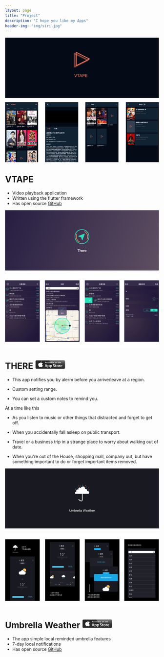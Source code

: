 ```yaml
---
layout: page
title: "Project"
description: "I hope you like my Apps"
header-img: "img/siri.jpg"
---
```


<center>
    <p><img src="https://github.com/ZeroJian/ZeroJian.github.io/blob/master/img/vtape_banner.png?raw=true" align="center"></p>
</center>



<center>
    <p><img src="https://github.com/ZeroJian/ZeroJian.github.io/blob/master/img/vtape_review.png?raw=true" align="center"></p>
</center>



# VTAPE

- Video playback application
- Written using the flutter framework
- Has open source [GitHub](https://github.com/ZeroJian/VTAPE)


<center>
    <p><img src="https://github.com/ZeroJian/ZeroJian.github.io/blob/master/img/ThereLogo.png?raw=true" align="center"></p>
</center>


![image1](https://github.com/ZeroJian/ZeroJian.github.io/blob/master/img/ThereScreen.png?raw=true)

# THERE  [![appStore](https://github.com/ZeroJian/ZeroJian.github.io/blob/master/img/APPStore.png?raw=true)](http://itunes.apple.com/app/id1083025134)


- This app notifies you by alerm before you arrive/leave at a region.

- Custom setting range.

- You can set a custom notes to remind you.


At a time like this

- As you listen to music or other things that distracted and forget to get off.

- When you accidentally fall asleep on public transport.

- Travel or a business trip in a strange place to worry about walking out of date.

- When you're out of the House, shopping mall, company out, but have something important to do or forget important items removed.


![umbrellaLogo](https://github.com/ZeroJian/ZeroJian.github.io/blob/master/img/SupportLogo.png?raw=true)

![umbrellaScreen](https://github.com/ZeroJian/ZeroJian.github.io/blob/master/img/UmbrellaWeatherScreen.png?raw=true)

# Umbrella Weather [![appStore](https://github.com/ZeroJian/ZeroJian.github.io/blob/master/img/APPStore.png?raw=true)](http://itunes.apple.com/app/id1079751819)

- The app simple local reminded umbrella features
- 7-day local notifications
- Has open source [GitHub](https://github.com/ZeroJian/UmbrellaWeather)
